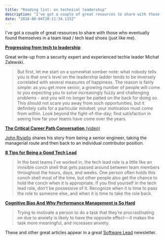 ```yaml
---
title: "Reading list: on technical leadership"
description: "I've got a couple of great resources to share with those who eventually found themselves in a team lead / tech lead shoes..."
date: "2018-08-04T20:11:34.115Z"
---
```


 I've got a couple of great resources to share with those who eventually found themselves in a team lead / tech lead shoes (just like me).

[**Progressing from tech to leadership**](https://lcamtuf.blogspot.com/2018/02/on-leadership.html)

Great write-up from a security expert and experienced techie leader Michał Zalewski.

> But first, let me start on a somewhat somber note: what nobody tells you is that one's level on the leadership ladder tends to be inversely correlated with several measures of happiness. The reason is fairly simple: as you get more senior, a growing number of people will come to you expecting you to solve increasingly fuzzy and challenging problems - and you will no longer be patted on the back for doing so. This should not scare you away from such opportunities, but it definitely calls for a particular mindset: your motivation must come from within. Look beyond the fight-of-the-day; find satisfaction in seeing how far your teams have come over the years.

[**The Critical Career Path Conversation** (video)](https://www.youtube.com/watch?v=hMz6QDURQOM)

[John Riviello](http://www.johnriviello.com/) shares his story from being a senior engineer, taking the managerial route and then back to an individual contributor position.

[**8 Tips for Being a Good Tech Lead**](https://www.codementor.io/npostolovski/8-tips-for-being-a-good-tech-lead-ke35g7em8)
> In the best teams I’ve worked in, the tech lead role is a little like an invisible conch shell that gets passed around between team members throughout the hours, days, and weeks. One person often holds this conch shell most of the time, but other people also get the chance to hold the conch when it is appropriate. If you find yourself in the tech lead role, don’t be possessive of it. Recognize when it is time to pass the role to someone else, and when it is time to take the role back.


[**Cognitive Bias And Why Performance Management is So Hard**](https://medium.freecodecamp.org/cognitive-bias-and-why-performance-management-is-so-hard-8852a1b874cd)
> Trying to motivate a person to do a task that they’re procrastinating on due to anxiety is likely to have the opposite effect — it makes the task more meaningful, and increases anxiety.

These and other great articles appear in a great [Software Lead](https://softwareleadweekly.com/) newsletter.
